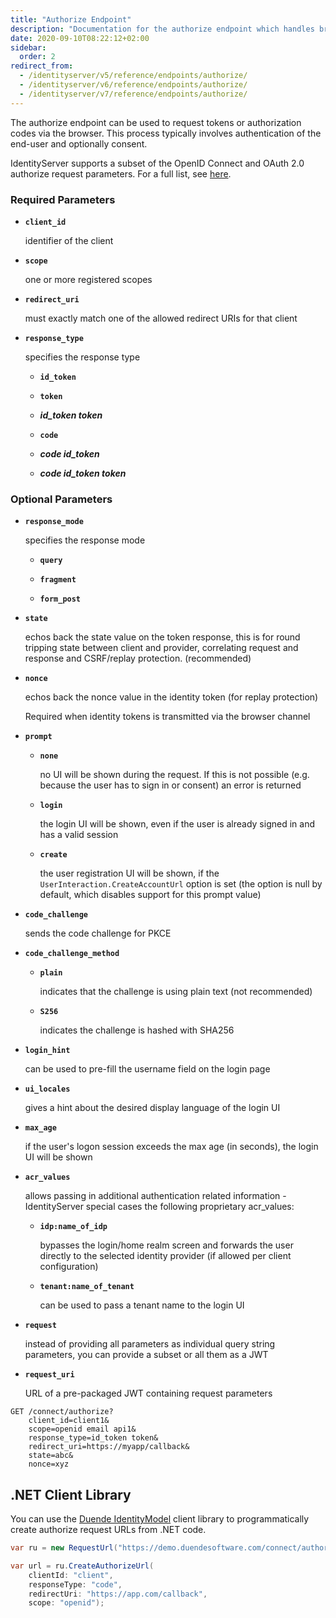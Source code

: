 ```yaml
---
title: "Authorize Endpoint"
description: "Documentation for the authorize endpoint which handles browser-based token and authorization code requests, including authentication and consent flows."
date: 2020-09-10T08:22:12+02:00
sidebar:
  order: 2
redirect_from:
  - /identityserver/v5/reference/endpoints/authorize/
  - /identityserver/v6/reference/endpoints/authorize/
  - /identityserver/v7/reference/endpoints/authorize/
---
```


The authorize endpoint can be used to request tokens or authorization codes via the browser.
This process typically involves authentication of the end-user and optionally consent.

IdentityServer supports a subset of the OpenID Connect and OAuth 2.0 authorize request parameters. For a full list,
see [here](https://openid.net/specs/openid-connect-core-1_0.html#authrequest).

### Required Parameters

* **`client_id`**

  identifier of the client

* **`scope`**

  one or more registered scopes

* **`redirect_uri`**

  must exactly match one of the allowed redirect URIs for that client

* **`response_type`**

  specifies the response type

    * **`id_token`**

    * **`token`**

    * ***id_token token***

    * **`code`**

    * ***code id_token***

    * ***code id_token token***

### Optional Parameters

* **`response_mode`**

  specifies the response mode

    * **`query`**

    * **`fragment`**

    * **`form_post`**

* **`state`**

  echos back the state value on the token response,
  this is for round tripping state between client and provider, correlating request and response and CSRF/replay
  protection. (recommended)

* **`nonce`**

  echos back the nonce value in the identity token (for replay protection)

  Required when identity tokens is transmitted via the browser channel

* **`prompt`**

    * **`none`**

      no UI will be shown during the request. If this is not possible (e.g. because the user has to sign in or consent)
      an error is returned

    * **`login`**

      the login UI will be shown, even if the user is already signed in and has a valid session

    * **`create`**

      the user registration UI will be shown, if the `UserInteraction.CreateAccountUrl` option is set (the option is
      null by default, which disables support for this prompt value)

* **`code_challenge`**

  sends the code challenge for PKCE

* **`code_challenge_method`**

    * **`plain`**

      indicates that the challenge is using plain text (not recommended)

    * **`S256`**

      indicates the challenge is hashed with SHA256

* **`login_hint`**

  can be used to pre-fill the username field on the login page

* **`ui_locales`**

  gives a hint about the desired display language of the login UI

* **`max_age`**

  if the user's logon session exceeds the max age (in seconds), the login UI will be shown

* **`acr_values`**

  allows passing in additional authentication related information - IdentityServer special cases the following
  proprietary acr_values:

    * **`idp:name_of_idp`**

      bypasses the login/home realm screen and forwards the user directly to the selected identity provider (if allowed
      per client configuration)

    * **`tenant:name_of_tenant`**

      can be used to pass a tenant name to the login UI

* **`request`**

  instead of providing all parameters as individual query string parameters, you can provide a subset or all them as
  a JWT

* **`request_uri`**

  URL of a pre-packaged JWT containing request parameters

```text
GET /connect/authorize?
    client_id=client1&
    scope=openid email api1&
    response_type=id_token token&
    redirect_uri=https://myapp/callback&
    state=abc&
    nonce=xyz 
```

## .NET Client Library

You can use the [Duende IdentityModel](../../../identitymodel) client library to programmatically create
authorize request URLs from .NET code.

```cs
var ru = new RequestUrl("https://demo.duendesoftware.com/connect/authorize");

var url = ru.CreateAuthorizeUrl(
    clientId: "client",
    responseType: "code",
    redirectUri: "https://app.com/callback",
    scope: "openid");
```